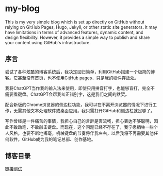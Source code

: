 # my-blog
This is my very simple blog which is set up directly on GitHub without relying on GitHub Pages, Hugo, Jekyll, or other static site generators. It may have limitations in terms of advanced features, dynamic content, and design flexibility. However, it provides a simple way to publish and share your content using GitHub's infrastructure.

## 序言

尝试了各种炫酷的博客系统后，我决定回归简单，利用GitHub搭建一个极简的博客。它甚至没有首页，也不使用GitHub pages，只是我的稿件存放处。

我将ChatGPT当作我的输入法来使用，即使只用拼音打字，也能够盲打，完全不需要看键盘。ChatGPT会帮我纠正错别字，这是我们之间的默契。

配合新版的Chrome浏览器的侧边栏功能，我可以在不离开浏览器的情况下进行工作，无需其他文本处理软件或桌面应用。我只需打开GitHub和侧边栏就足够了。

写作曾经是一件痛苦的事情，我担心自己的言辞是否流畅，担心表达不够聪明，因此不敢动笔，不敢敲击键盘。而现在，这个问题已经不存在了，我宁愿牺牲一些个人风格，也要不断地挥毫。机械键盘的节奏将伴我左右，以后我将不再需要其他任何软件，GitHub成为我的笔记总部、创作基地。

## 博客目录

[链接测试](content/2021-08-16-gc6weekly04.md)
